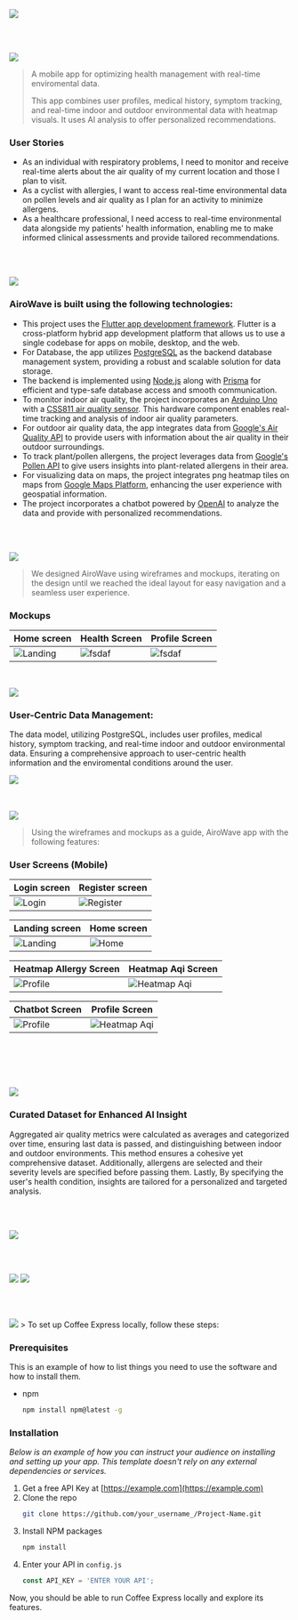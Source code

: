 <img src="./readme/title1.svg"/>

<br><br>

<!-- project philosophy -->
<img src="./readme/title2.svg"/>

> A mobile app for optimizing health management with real-time enviromental data.
>
> This app combines user profiles, medical history, symptom tracking, and real-time indoor and outdoor environmental data with heatmap visuals. It uses AI analysis to offer personalized recommendations.

### User Stories
- As an individual with respiratory problems, I need to monitor and receive real-time alerts about the air quality of my current location and those I plan to visit.
- As a cyclist with allergies, I want to access real-time environmental data on pollen levels and air quality as I plan for an activity to minimize allergens.
- As a healthcare professional, I need access to real-time environmental data alongside my patients' health information, enabling me to make informed clinical assessments and provide tailored recommendations.

<br><br>

<!-- Prototyping -->
<img src="./readme/title3.svg"/>

###  AiroWave is built using the following technologies:

-  This project uses the [Flutter app development framework](https://flutter.dev/). Flutter is a cross-platform hybrid app development platform that allows us to use a single codebase for apps on mobile, desktop, and the web.
- For Database, the app utilizes [PostgreSQL](https://www.postgresql.org/) as the backend database management system, providing a robust and scalable solution for data storage.
- The backend is implemented using [Node.js](https://nodejs.org/) along with [Prisma](https://www.prisma.io/) for efficient and type-safe database access and smooth communication.
- To monitor indoor air quality, the project incorporates an [Arduino Uno](https://store.arduino.cc/products/arduino-uno-rev3/) with a [CSS811 air quality sensor](https://learn.adafruit.com/adafruit-ccs811-air-quality-sensor/overview). This hardware component enables real-time tracking and analysis of indoor air quality parameters.
- For outdoor air quality data, the app integrates data from [Google's Air Quality API](https://developers.google.com/maps/documentation/urls/get-started#directions-action) to provide users with information about the air quality in their outdoor surroundings.
- To track plant/pollen allergens, the project leverages data from [Google's Pollen API](https://www.google.com/search?q=pollen+api) to give users insights into plant-related allergens in their area.
- For visualizing data on maps, the project integrates png heatmap tiles on maps from [Google Maps Platform](https://cloud.google.com/maps-platform/), enhancing the user experience with geospatial information.
- The project incorporates a chatbot powered by [OpenAI](https://www.openai.com/) to analyze the data and provide with personalized recommendations.

<br><br>

<img src="./readme/title4.svg"/>

> We designed AiroWave using wireframes and mockups, iterating on the design until we reached the ideal layout for easy navigation and a seamless user experience.


### Mockups
| Home screen  | Health Screen | Profile Screen |
| ---| ---| ---|
| ![Landing](./readme/home.png) | ![fsdaf](./readme/medcat.png) | ![fsdaf](./readme/profile.png) |

<br><bar>



<img src="./readme/title5.svg"/>

###  User-Centric Data Management:

The data model, utilizing PostgreSQL, includes user profiles, medical history, symptom tracking, and real-time indoor and outdoor environmental data. Ensuring a comprehensive approach to user-centric health information and the enviromental conditions around the user. 

<img src="./readme/airo_wave_er.png"/>


<br><br>
<img src="./readme/title6.svg"/>

> Using the wireframes and mockups as a guide, AiroWave app with the following features:

### User Screens (Mobile)

| Login screen                | Register screen                   |
| --------------------------- | ----------------------------------|
| ![Login](./readme/login.png) | ![Register](./readme/signup.png)  |

| Landing screen                  | Home screen                      |
| ------------------------------- | ---------------------------------|
| ![Landing](./readme/health-gif.gif) | ![Home](./readme/home1.png)      |

| Heatmap Allergy Screen               | Heatmap Aqi Screen               |
| ---------------------------- | ---------------------------------|
| ![Profile](./readme/heatmap-allergy.png) | ![Heatmap Aqi](./readme/heatmap-aqi.png) |

| Chatbot Screen               | Profile Screen               |
| ---------------------------- | ---------------------------------|
| ![Profile](./readme/medcat.gif) | ![Heatmap Aqi](./readme/health.png) |


<br><br>

<br><br>
<img src="./readme/title7.svg"/>

### Curated Dataset for Enhanced AI Insight

Aggregated air quality metrics were calculated as averages and categorized over time, ensuring last data is passed, and distinguishing between indoor and outdoor environments. This method ensures a cohesive yet comprehensive dataset. Additionally, allergens are selected and their severity levels are specified before passing them. Lastly, By specifying the user's health condition, insights are tailored for a personalized and targeted analysis.

<br><br>

<img src="./readme/title8.svg"/>

<br><br>

<img src="./readme/title9.svg"/>
<img src="./readme/test-image.png"/>


<br><br>
<!-- How to run -->
<img src="./readme/title10svg"/>
> To set up Coffee Express locally, follow these steps:

### Prerequisites

This is an example of how to list things you need to use the software and how to install them.
* npm
  ```sh
  npm install npm@latest -g
  ```

### Installation

_Below is an example of how you can instruct your audience on installing and setting up your app. This template doesn't rely on any external dependencies or services._

1. Get a free API Key at [https://example.com](https://example.com)
2. Clone the repo
   ```sh
   git clone https://github.com/your_username_/Project-Name.git
   ```
3. Install NPM packages
   ```sh
   npm install
   ```
4. Enter your API in `config.js`
   ```js
   const API_KEY = 'ENTER YOUR API';
   ```

Now, you should be able to run Coffee Express locally and explore its features.
